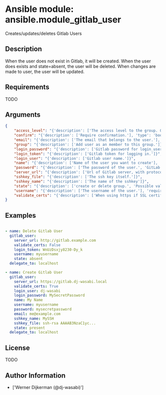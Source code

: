 # Ansible module: ansible.module_gitlab_user


Creates/updates/deletes Gitlab Users

## Description

When the user does not exist in Gitlab, it will be created.
When the user does exists and state=absent, the user will be deleted.
When changes are made to user, the user will be updated.

## Requirements

TODO

## Arguments

``` json
{
    "access_level": "{'description': ['The access level to the group. One of the following can be used.', 'guest', 'reporter', 'developer', 'master', 'owner']}",
    "confirm": "{'description': ['Require confirmation.'], 'type': 'bool', 'default': True, 'version_added': '2.4'}",
    "email": "{'description': ['The email that belongs to the user.'], 'required': True}",
    "group": "{'description': ['Add user as an member to this group.']}",
    "login_password": "{'description': ['Gitlab password for login_user']}",
    "login_token": "{'description': ['Gitlab token for logging in.']}",
    "login_user": "{'description': ['Gitlab user name.']}",
    "name": "{'description': ['Name of the user you want to create'], 'required': True}",
    "password": "{'description': ['The password of the user.', 'GitLab server enforces minimum password length to 8, set this value with 8 or more characters.'], 'required': True}",
    "server_url": "{'description': ['Url of Gitlab server, with protocol (http or https).'], 'required': True}",
    "sshkey_file": "{'description': ['The ssh key itself.']}",
    "sshkey_name": "{'description': ['The name of the sshkey']}",
    "state": "{'description': ['create or delete group.', 'Possible values are present and absent.'], 'default': 'present', 'choices': ['present', 'absent']}",
    "username": "{'description': ['The username of the user.'], 'required': True}",
    "validate_certs": "{'description': ['When using https if SSL certificate needs to be verified.'], 'type': 'bool', 'default': True, 'aliases': ['verify_ssl']}",
}
```

## Examples


``` yaml

- name: Delete Gitlab User
  gitlab_user:
    server_url: http://gitlab.example.com
    validate_certs: False
    login_token: WnUzDsxjy8230-Dy_k
    username: myusername
    state: absent
  delegate_to: localhost

- name: Create Gitlab User
  gitlab_user:
    server_url: https://gitlab.dj-wasabi.local
    validate_certs: True
    login_user: dj-wasabi
    login_password: MySecretPassword
    name: My Name
    username: myusername
    password: mysecretpassword
    email: me@example.com
    sshkey_name: MySSH
    sshkey_file: ssh-rsa AAAAB3NzaC1yc...
    state: present
  delegate_to: localhost

```

## License

TODO

## Author Information
  - ['Werner Dijkerman (@dj-wasabi)']

